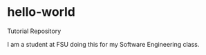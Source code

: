 # hello-world
Tutorial Repository

I am a student at FSU doing this for my Software Engineering class.
